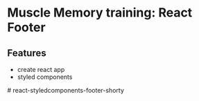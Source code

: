 # Muscle Memory training:  React Footer

## Features 
 <ul>
  <li> create react app
  <li> styled components
 </ul># react-styledcomponents-footer-shorty
